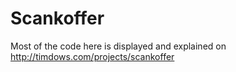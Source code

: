 # Scankoffer

Most of the code here is displayed and explained on http://timdows.com/projects/scankoffer